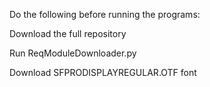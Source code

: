 Do the following before running the programs:

Download the full repository

Run ReqModuleDownloader.py

Download SFPRODISPLAYREGULAR.OTF font
